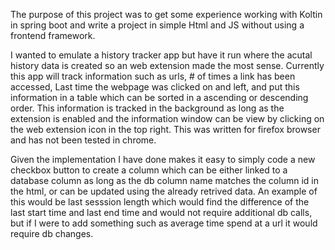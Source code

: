 The purpose of this project was to get some experience working with Koltin in spring boot and write a project in simple Html and JS without using a frontend framework. 

I wanted to emulate a history tracker app but have it run where the acutal history data is created so an web extension made the most sense.
Currently this app will track information such as urls, # of times a link has been accessed, Last time the webpage was clicked on and left, and put this information in a table which can be sorted in a ascending or descending order. This information is tracked in the background as long as the extension is enabled and the information window can be view by clicking on the web extension icon in the top right. This was written for firefox browser and has not been tested in chrome. 

Given the implementation I have done makes it easy to simply code a new checkbox button to create a column which can be either linked to a database column as long as the db column name matches the column id in the html, or can be updated using the already retrived data. An example of this would be last sesssion length which would find the difference of the last start time and last end time and would not require additional db calls, but if I were to add something such as average time spend at a url it would require db changes.

